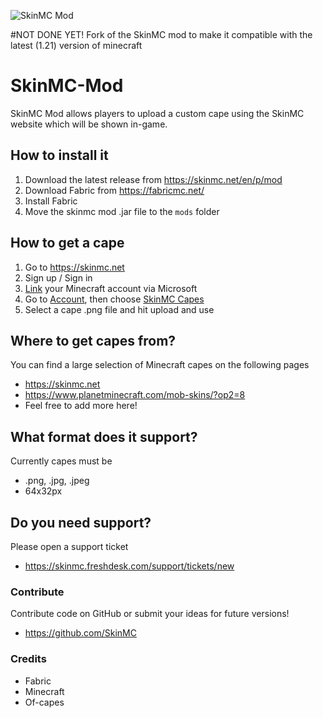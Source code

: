 ![SkinMC Mod](https://i.imgur.com/ebwcw9n.png "SkinMC Mod")



#NOT DONE YET!
Fork of the SkinMC mod to make it compatible with the latest (1.21) version of minecraft



# SkinMC-Mod
SkinMC Mod allows players to upload a custom cape using the SkinMC website which will be shown in-game. 

## How to install it
1. Download the latest release from https://skinmc.net/en/p/mod
2. Download Fabric from https://fabricmc.net/
3. Install Fabric
4. Move the skinmc mod .jar file to the `mods` folder

## How to get a cape
1. Go to https://skinmc.net
2. Sign up / Sign in
3. [Link](https://skinmc.net/en/account/link) your Minecraft account via Microsoft
4. Go to [Account](https://skinmc.net/en/account/ "Account"), then choose [SkinMC Capes](https://skinmc.net/en/account/capes "SkinMC Capes")
5. Select a cape .png file and hit upload and use

## Where to get capes from?
You can find a large selection of Minecraft capes on the following pages
- https://skinmc.net
- https://www.planetminecraft.com/mob-skins/?op2=8
- Feel free to add more here!

## What format does it support?
Currently capes must be
- .png, .jpg, .jpeg
- 64x32px

## Do you need support?
Please open a support ticket 
- https://skinmc.freshdesk.com/support/tickets/new

### Contribute
Contribute code on GitHub or submit your ideas for future versions!
- https://github.com/SkinMC

### Credits
- Fabric
- Minecraft
- Of-capes
